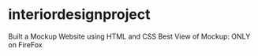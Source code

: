 # interiordesignproject


Built a Mockup Website using HTML and CSS
Best View of Mockup: ONLY on FireFox
